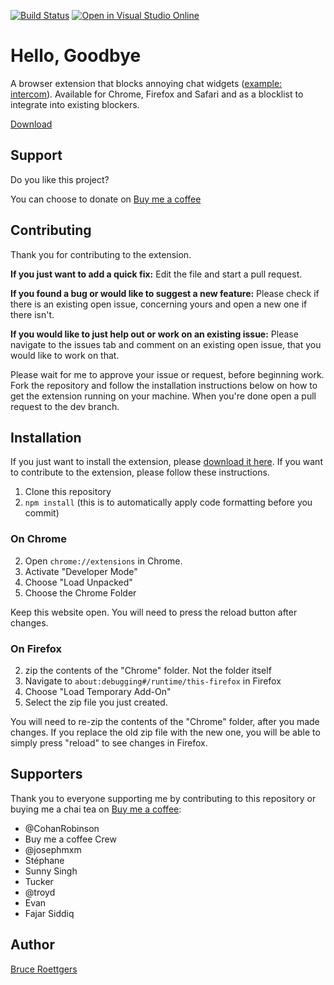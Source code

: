 [![Build Status](https://travis-ci.org/bcye/Hello-Goodbye.svg?branch=master)](https://travis-ci.org/bcye/Hello-Goodbye)
[![Open in Visual Studio Online](https://img.shields.io/endpoint?style=social&url=https%3A%2F%2Faka.ms%2Fvso-badge)](https://online.visualstudio.com/environments/new?name=Hello,%20Goodbye&repo=bcye/Hello-Goodbye)

# Hello, Goodbye

A browser extension that blocks annoying chat widgets ([example: intercom](https://intercom.com)). Available for Chrome, Firefox and Safari and as a blocklist to integrate into existing blockers.

[Download](https://hellogoodbye.app/?ref=github.com)

## Support

Do you like this project?

You can choose to donate on [Buy me a coffee](https://www.buymeacoffee.com/bruceroet)

## Contributing

Thank you for contributing to the extension.

**If you just want to add a quick fix:** Edit the file and start a pull request.

**If you found a bug or would like to suggest a new feature:** Please check if there is an existing open issue, concerning yours and open a new one if there isn't.

**If you would like to just help out or work on an existing issue:** Please navigate to the issues tab and comment on an existing open issue, that you would like to work on that.

Please wait for me to approve your issue or request, before beginning work.
Fork the repository and follow the installation instructions below on how to get the extension running on your machine.
When you're done open a pull request to the dev branch.

## Installation

If you just want to install the extension, please [download it here](https://hellogoodbye.app/?ref=github.com). If you want to contribute to the extension, please follow these instructions.

1. Clone this repository
2. `npm install` (this is to automatically apply code formatting before you commit)

### On Chrome

2. Open `chrome://extensions` in Chrome.
3. Activate "Developer Mode"
4. Choose "Load Unpacked"
5. Choose the Chrome Folder

Keep this website open. You will need to press the reload button after changes.

### On Firefox

2. zip the contents of the "Chrome" folder. Not the folder itself
3. Navigate to `about:debugging#/runtime/this-firefox` in Firefox
4. Choose "Load Temporary Add-On"
5. Select the zip file you just created.

You will need to re-zip the contents of the "Chrome" folder, after you made changes. If you replace the old zip file with the new one, you will be able to simply press "reload" to see changes in Firefox.

## Supporters

Thank you to everyone supporting me by contributing to this repository or buying me a chai tea on [Buy me a coffee](https://buymeacoff.ee/bruceroet):

- @CohanRobinson
- Buy me a coffee Crew
- @josephmxm
- Stéphane
- Sunny Singh
- Tucker
- @troyd
- Evan
- Fajar Siddiq

## Author

[Bruce Roettgers](mailto:hi@bruceroettgers.me)
